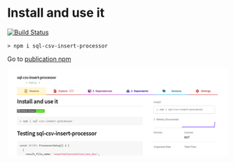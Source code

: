 # Install and use it

[![Build Status](https://img.shields.io/endpoint.svg?url=https%3A%2F%2Factions-badge.atrox.dev%2FRober19%2Fsql-csv-insert-processor%2Fbadge%3Fref%3Dmaster&style=flat-square)](https://actions-badge.atrox.dev/Rober19/sql-csv-insert-processor/goto?ref=master)

```
> npm i sql-csv-insert-processor
```

Go to [publication npm](https://www.npmjs.com/package/sql-csv-insert-processor)

![image-20201126104349744](assets/image-20201126104349744.png)
